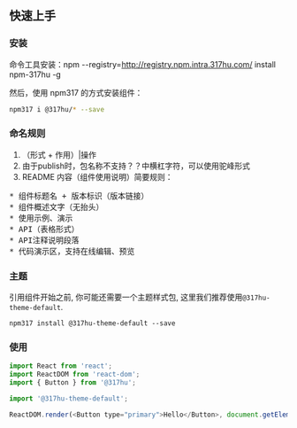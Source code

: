 ## 快速上手

### 安装
命令工具安装：npm --registry=http://registry.npm.intra.317hu.com/ install npm-317hu -g

然后，使用 npm317 的方式安装组件：

```bash
npm317 i @317hu/* --save
```

### 命名规则
1. （形式 + 作用）|操作
2. 由于publish时，包名称不支持？？中横杠字符，可以使用驼峰形式
3. README 内容（组件使用说明）简要规则：

<pre>
* 组件标题名 + 版本标识（版本链接）
* 组件概述文字（无抬头）
* 使用示例、演示
* API（表格形式）
* API注释说明段落
* 代码演示区，支持在线编辑、预览
</pre>

### 主题
引用组件开始之前, 你可能还需要一个主题样式包, 这里我们推荐使用`@317hu-theme-default`.

```shell
npm317 install @317hu-theme-default --save
```

### 使用

```js
import React from 'react';
import ReactDOM from 'react-dom';
import { Button } from '@317hu';

import '@317hu-theme-default';

ReactDOM.render(<Button type="primary">Hello</Button>, document.getElementById('app'));

```
